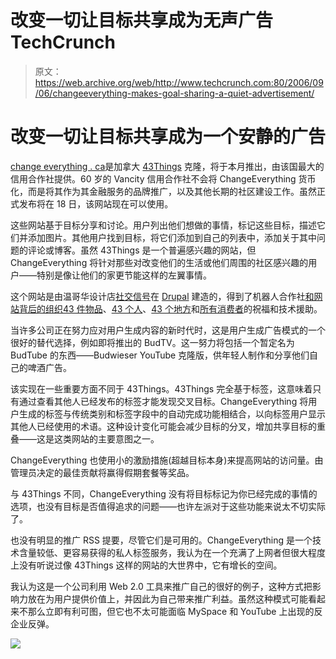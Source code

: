# 改变一切让目标共享成为无声广告 TechCrunch

> 原文：<https://web.archive.org/web/http://www.techcrunch.com:80/2006/09/06/changeeverything-makes-goal-sharing-a-quiet-advertisement/>

# 改变一切让目标共享成为一个安静的广告

[](https://web.archive.org/web/20221204183208/http://changeeverything.ca/)[change everything . ca](https://web.archive.org/web/20221204183208/http://changeeverything.ca/)是加拿大 [43Things](https://web.archive.org/web/20221204183208/http://43things.com/) 克隆，将于本月推出，由该国最大的信用合作社提供。60 岁的 Vancity 信用合作社不会将 ChangeEverything 货币化，而是将其作为其金融服务的品牌推广，以及其他长期的社区建设工作。虽然正式发布将在 18 日，该网站现在可以使用。

这些网站基于目标分享和讨论。用户列出他们想做的事情，标记这些目标，描述它们并添加图片。其他用户找到目标，将它们添加到自己的列表中，添加关于其中问题的评论或博客。虽然 43Things 是一个普遍感兴趣的网站，但 ChangeEverything 将针对那些对改变他们的生活或他们周围的社区感兴趣的用户——特别是像让他们的家更节能这样的左翼事情。

这个网站是由温哥华设计店[社交信号](https://web.archive.org/web/20221204183208/http://www.socialsignal.com/)在 [Drupal](https://web.archive.org/web/20221204183208/http://drupal.org/) 建造的，得到了机器人合作社[和网站背后的组织](https://web.archive.org/web/20221204183208/http://www.robotcoop.com/)[43 件物品](https://web.archive.org/web/20221204183208/http://www.43things.com/)、[43 个人](https://web.archive.org/web/20221204183208/http://www.43people.com/)、[43 个地方](https://web.archive.org/web/20221204183208/http://www.43places.com/)和[所有消费者](https://web.archive.org/web/20221204183208/http://www.43.allconsuming.com/)的祝福和技术援助。

当许多公司正在努力应对用户生成内容的新时代时，这是用户生成广告模式的一个很好的替代选择，例如即将推出的 BudTV。这一努力将包括一个暂定名为 BudTube 的东西——Budwieser YouTube 克隆版，供年轻人制作和分享他们自己的啤酒广告。

该实现在一些重要方面不同于 43Things。43Things 完全基于标签，这意味着只有通过查看其他人已经发布的标签才能发现交叉目标。ChangeEverything 将用户生成的标签与传统类别和标签字段中的自动完成功能相结合，以向标签用户显示其他人已经使用的术语。这种设计变化可能会减少目标的分叉，增加共享目标的重叠——这是这类网站的主要意图之一。

ChangeEverything 也使用小的激励措施(超越目标本身)来提高网站的访问量。由管理员决定的最佳贡献将赢得假期套餐等奖品。

与 43Things 不同，ChangeEverything 没有将目标标记为你已经完成的事情的选项，也没有目标是否值得追求的问题——也许左派对于这些功能来说太不切实际了。

也没有明显的推广 RSS 提要，尽管它们是可用的。ChangeEverything 是一个技术含量较低、更容易获得的私人标签服务，我认为在一个充满了上网者但很大程度上没有听说过像 43Things 这样的网站的大世界中，它有增长的空间。

我认为这是一个公司利用 Web 2.0 工具来推广自己的很好的例子，这种方式把影响力放在为用户提供价值上，并因此为自己带来推广利益。虽然这种模式可能看起来不那么立即有利可图，但它也不太可能面临 MySpace 和 YouTube 上出现的反企业反弹。

![](img/6c61767bb7b7342d57c7796b7061dca9.png)